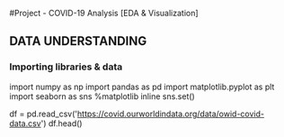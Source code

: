 #Project - COVID-19 Analysis [EDA &amp; Visualization]

## DATA UNDERSTANDING
### Importing libraries & data
import numpy as np
import pandas as pd
import matplotlib.pyplot as plt
import seaborn as sns
%matplotlib inline 
sns.set()

df = pd.read_csv('https://covid.ourworldindata.org/data/owid-covid-data.csv')
df.head()

